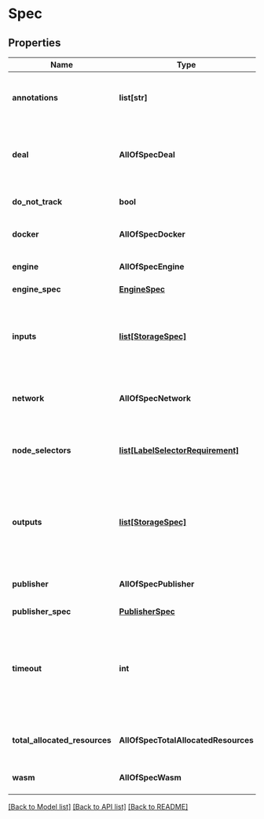 # Spec

## Properties
Name | Type | Description | Notes
------------ | ------------- | ------------- | -------------
**annotations** | **list[str]** | Annotations on the job - could be user or machine assigned | [optional] 
**deal** | **AllOfSpecDeal** | The deal the client has made, such as which job bids they have accepted. | [optional] 
**do_not_track** | **bool** | Do not track specified by the client | [optional] 
**docker** | **AllOfSpecDocker** | Deprecated: use EngineSpec. | [optional] 
**engine** | **AllOfSpecEngine** | Deprecated: use EngineSpec. | [optional] 
**engine_spec** | [**EngineSpec**](EngineSpec.md) |  | [optional] 
**inputs** | [**list[StorageSpec]**](StorageSpec.md) | the data volumes we will read in the job for example \&quot;read this ipfs cid\&quot; | [optional] 
**network** | **AllOfSpecNetwork** | The type of networking access that the job needs | [optional] 
**node_selectors** | [**list[LabelSelectorRequirement]**](LabelSelectorRequirement.md) | NodeSelectors is a selector which must be true for the compute node to run this job. | [optional] 
**outputs** | [**list[StorageSpec]**](StorageSpec.md) | the data volumes we will write in the job for example \&quot;write the results to ipfs\&quot; | [optional] 
**publisher** | **AllOfSpecPublisher** | Deprecated: use PublisherSpec instead | [optional] 
**publisher_spec** | [**PublisherSpec**](PublisherSpec.md) |  | [optional] 
**timeout** | **int** | How long a job can run in seconds before it is killed. This includes the time required to run, verify and publish results | [optional] 
**total_allocated_resources** | **AllOfSpecTotalAllocatedResources** | the compute (cpu, ram) resources this job requires | [optional] 
**wasm** | **AllOfSpecWasm** | Deprecated: use EngineSpec. | [optional] 

[[Back to Model list]](../README.md#documentation-for-models) [[Back to API list]](../README.md#documentation-for-api-endpoints) [[Back to README]](../README.md)

